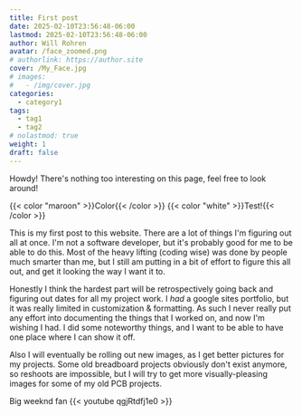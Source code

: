 ```yaml
---
title: First post
date: 2025-02-10T23:56:48-06:00
lastmod: 2025-02-10T23:56:48-06:00
author: Will Rohren
avatar: /face_zoomed.png
# authorlink: https://author.site
cover: /My_Face.jpg
# images:
#   - /img/cover.jpg
categories:
  - category1
tags:
  - tag1
  - tag2
# nolastmod: true
weight: 1
draft: false
---
```


<!--
How to use hugo:
open VSCode & type cd WillR_Portfolio to pput the terminal
in that folder. you may need to do cd C:\ then cd Hugo/WillR_Portfolio

Then, make edits to the markdown files in the content folder
then use hugo server -D to post the server with the draft pages included

Ctrl + C to stop the server, Ctrl + S to reload (if any changes were made)

STILL NEED TO FIGURE OUT:
use "hugo new posts/[folder]/index.md" to add a new page in a new folder
i.e. hugo new posts/RPS/index.md

**BEFORE I ADD ANY OF THESE:
I SHOULD GO INTO CONFIG.TOML AND ADD DEFAULT AUTHOR / AVATAR / other things
https://hugo-theme-dream.g1en.site/params-configurations#:~:text=author%20%3D%20%22g1eny0ung,%E4%B8%8D%E5%A6%82%E9%A9%AC%E4%B8%8A%E5%87%BA%E5%8F%91%E3%80%82%22


C:\Hugo\WillR_Portfolio\themes\hugo-theme-dream-master\config.toml
that's to edit params and stuff

hugo new posts/Alarmclock/index.md
hugo new posts/PC/index.md
hugo new posts/Battery_Charger/index.md
hugo new posts/Plasma_Cutter/index.md
hugo new posts/LF3DP/index.md
hugo new posts/Photography/index.md
hugo new posts/A4988/index.md


then put images in the folder (this is called a branch)

Use # to create a heading (regular markdown stuff), this will separate 
the preview section of the page from everything else

also i added 3 lines to themes > hugo-theme-dream-master > layouts > _default > baseof.html > lines 77-79
Remove this if i find a better way to add navigation back to home screen

https://g1en.site/categories/
https://github.com/g1eny0ung/blog/blob/master/data/socials.toml
https://hugo-theme-dream.g1en.site/summary-images
https://www.markdownguide.org/cheat-sheet/

add lots more content
-->

Howdy! There's nothing too interesting on this page, feel free to look around! 

{{< color "maroon" >}}Color{{< /color >}} {{< color "white" >}}Test!{{< /color >}}
<!--more-->

This is my first post to this website. There are a lot of things I'm figuring out all at once. I'm not a software developer, but it's probably good for me to be able to do this. Most of the heavy lifting (coding wise) was done by people much smarter than me, but I still am putting in a bit of effort to figure this all out, and get it looking the way I want it to. 

Honestly I think the hardest part will be retrospectively going back and figuring out dates for all my project work. I *had* a google sites portfolio, but it was really limited in customization & formatting. As such I never really put any effort into documenting the things that I worked on, and now I'm wishing I had. I did some noteworthy things, and I want to be able to have one place where I can show it off. 

Also I will eventually be rolling out new images, as I get better pictures for my projects. Some old breadboard projects obviously don't exist anymore, so reshoots are impossible, but I will try to get more visually-pleasing images for some of my old PCB projects.

Big weeknd fan
{{< youtube qgjRtdfj1e0 >}}

